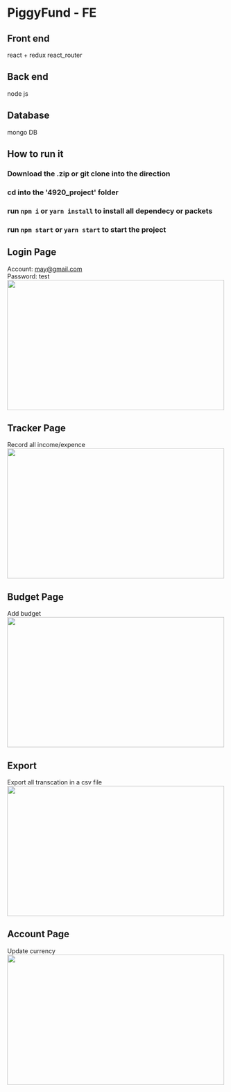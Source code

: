 # PiggyFund - FE
## Front end
react + redux
react_router

## Back end 
node js

## Database
mongo DB

## How to run it
### Download the .zip or git clone into the direction 

### cd into the '4920_project' folder

### run `npm i` or `yarn install` to install all dependecy or packets 

### run `npm start` or `yarn start` to start the project 

## Login Page
Account: may@gmail.com  
Password: test  
<img src="https://github.com/MeisiLi/PiggyFund_FE/blob/main/web_image/login.png" width=500 height=300>

## Tracker Page
Record all income/expence  
<img src="https://github.com/MeisiLi/PiggyFund_FE/blob/main/web_image/tracker.png" width=500 height=300>

## Budget Page
Add budget  
<img src="https://github.com/MeisiLi/PiggyFund_FE/blob/main/web_image/budget.png" width=500 height=300>

## Export 
Export all transcation in a csv file  
<img src="https://github.com/MeisiLi/PiggyFund_FE/blob/main/web_image/export.png" width=500 height=300>

## Account Page
Update currency  
<img src="https://github.com/MeisiLi/PiggyFund_FE/blob/main/web_image/account.png" width=500 height=300>

